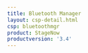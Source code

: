 ```yaml
---
title: Bluetooth Manager
layout: csp-detail.html
csp: bluetoothmgr
product: StageNow
productversion: '3.4'
---
```







